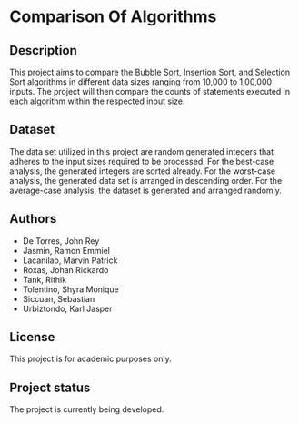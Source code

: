 # Comparison Of Algorithms



## Description

This project aims to compare the Bubble Sort, Insertion Sort, and Selection Sort algorithms in different data sizes ranging from 10,000 to 1,00,000 inputs. The project will then compare the counts of statements executed in each algorithm within the respected input size.

## Dataset

The data set utilized in this project are random generated integers that adheres to the input sizes required to be processed. For the best-case analysis, the generated integers are sorted already. For the worst-case analysis, the generated data set is arranged in descending order. For the average-case analysis, the dataset is generated and arranged randomly.

## Authors

- De Torres, John Rey
- Jasmin, Ramon Emmiel 
- Lacanilao, Marvin Patrick 
- Roxas, Johan Rickardo 
- Tank, Rithik 
- Tolentino, Shyra Monique 
- Siccuan, Sebastian 
- Urbiztondo, Karl Jasper


## License
This project is for academic purposes only.

## Project status
The project is currently being developed.
